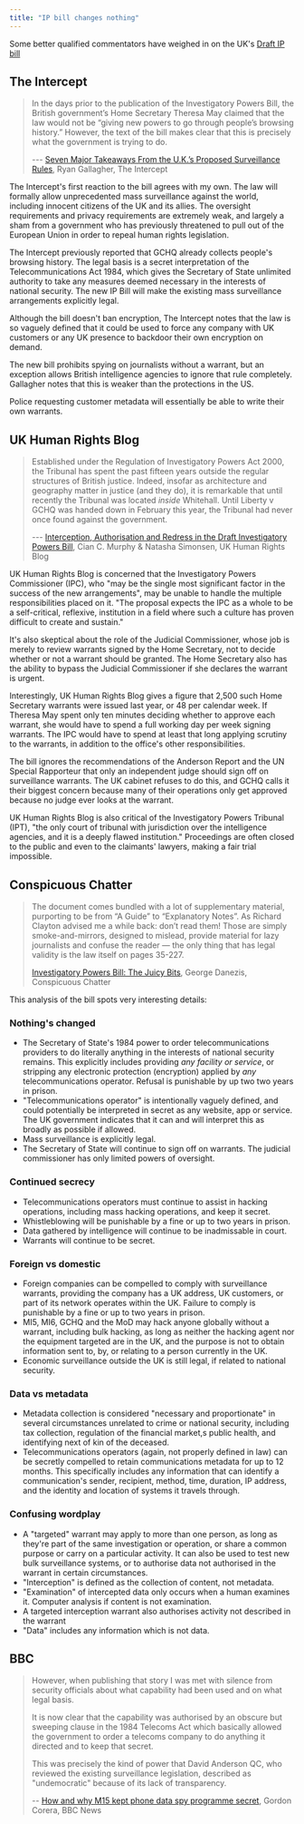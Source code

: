 ```yaml
---
title: "IP bill changes nothing"
---
```


Some better qualified commentators have weighed in on the UK's [Draft IP
bill](https://orbitalflower.github.io/20151104-draft-ip-bill-fake-judicial-oversight.html)

## The Intercept

> In the days prior to the publication of the Investigatory Powers Bill, the
> British government’s Home Secretary Theresa May claimed that the law would not
> be “giving new powers to go through people’s browsing history.” However, the
> text of the bill makes clear that this is precisely what the government is
> trying to do.
>
> --- [Seven Major Takeaways From the U.K.’s Proposed Surveillance Rules](https://theintercept.com/2015/11/05/seven-major-takeaways-from-the-u-k-s-proposed-surveillance-rules/), Ryan Gallagher, The Intercept

The Intercept's first reaction to the bill agrees with my own. The law will
formally allow unprecedented mass surveillance against the world, including
innocent citizens of the UK and its allies. The oversight requirements and
privacy requirements are extremely weak, and largely a sham from a government
who has previously threatened to pull out of the European Union in order to
repeal human rights legislation.

The Intercept previously reported that GCHQ already collects people's browsing
history. The legal basis is a secret interpretation of the Telecommunications
Act 1984, which gives the Secretary of State unlimited authority to take any
measures deemed necessary in the interests of national security. The new IP Bill
will make the existing mass surveillance arrangements explicitly legal.

Although the bill doesn't ban encryption, The Intercept notes that the law is so
vaguely defined that it could be used to force any company with UK customers or
any UK presence to backdoor their own encryption on demand.

The new bill prohibits spying on journalists without a warrant, but an exception
allows British intelligence agencies to ignore that rule completely. Gallagher
notes that this is weaker than the protections in the US.

Police requesting customer metadata will essentially be able to write their own
warrants.

## UK Human Rights Blog

> Established under the Regulation of Investigatory Powers Act 2000, the
> Tribunal has spent the past fifteen years outside the regular structures of
> British justice. Indeed, insofar as architecture and geography matter in
> justice (and they do), it is remarkable that until recently the Tribunal was
> located _inside_ Whitehall. Until Liberty v GCHQ was handed down in February
> this year, the Tribunal had never once found against the government.
>
> --- [Interception, Authorisation and Redress in the Draft Investigatory Powers Bill](http://ukhumanrightsblog.com/2015/11/05/interception-authorisation-and-redress-in-the-draft-investigatory-powers-bill/), Cian C. Murphy & Natasha Simonsen, UK Human Rights Blog

UK Human Rights Blog is concerned that the Investigatory Powers Commissioner
(IPC), who "may be the single most significant factor in the success of the new
arrangements", may be unable to handle the multiple responsibilities placed on
it. "The proposal expects the IPC as a whole to be a self-critical, reflexive,
institution in a field where such a culture has proven difficult to create and
sustain."

It's also skeptical about the role of the Judicial Commissioner, whose job is
merely to review warrants signed by the Home Secretary, not to decide whether or
not a warrant should be granted. The Home Secretary also has the ability to
bypass the Judicial Commissioner if she declares the warrant is urgent.

Interestingly, UK Human Rights Blog gives a figure that 2,500 such Home
Secretary warrants were issued last year, or 48 per calendar week. If Theresa
May spent only ten minutes deciding whether to approve each warrant, she would
have to spend a full working day per week signing warrants. The IPC would have
to spend at least that long applying scrutiny to the warrants, in addition to
the office's other responsibilities.

The bill ignores the recommendations of the Anderson Report and the UN Special
Rapporteur that only an independent judge should sign off on surveillance
warrants. The UK cabinet refuses to do this, and GCHQ calls it their biggest
concern because many of their operations only get approved because no judge ever
looks at the warrant.

UK Human Rights Blog is also critical of the Investigatory Powers Tribunal
(IPT), "the only court of tribunal with jurisdiction over the intelligence
agencies, and it is a deeply flawed institution." Proceedings are often closed
to the public and even to the claimants' lawyers, making a fair trial
impossible.

## Conspicuous Chatter

> The document comes bundled with a lot of supplementary material, purporting to
> be from “A Guide” to “Explanatory Notes”. As Richard Clayton advised me a
> while back: don’t read them! Those are simply smoke-and-mirrors, designed to
> mislead, provide material for lazy journalists and confuse the reader — the
> only thing that has legal validity is the law itself on pages 35-227.
>
> [Investigatory Powers Bill: The Juicy Bits](https://conspicuouschatter.wordpress.com/2015/11/04/investigatory-powers-bill-the-juicy-bits/), George Danezis, Conspicuous Chatter

This analysis of the bill spots very interesting details:

### Nothing's changed

* The Secretary of State's 1984 power to order telecommunications providers to
do literally anything in the interests of national security remains. This
explicitly includes providing _any facility or service_, or stripping any
electronic protection (encryption) applied by _any_ telecommunications operator.
Refusal is punishable by up two two years in prison.
* "Telecommunications operator" is intentionally vaguely defined, and could
potentially be interpreted in secret as any website, app or service. The UK
government indicates that it can and will interpret this as broadly as
possible if allowed.
* Mass surveillance is explicitly legal.
* The Secretary of State will continue to sign off on warrants. The judicial
commissioner has only limited powers of oversight.

### Continued secrecy

* Telecommunications operators must continue to assist in hacking operations,
including mass hacking operations, and keep it secret.
* Whistleblowing will be punishable by a fine or up to two years in prison.
* Data gathered by intelligence will continue to be inadmissable in court.
* Warrants will continue to be secret.

### Foreign vs domestic

* Foreign companies can be compelled to comply with surveillance warrants,
providing the company has a UK address, UK customers, or part of its network
operates within the UK. Failure to comply is punishable by a fine or up to two
years in prison.
* MI5, MI6, GCHQ and the MoD may hack anyone globally without a warrant,
including bulk hacking, as long as neither the hacking agent nor the equipment
targeted are in the UK, and the purpose is not to obtain information sent to,
by, or relating to a person currently in the UK.
* Economic surveillance outside the UK is still legal, if related to national
security.

### Data vs metadata

* Metadata collection is considered "necessary and proportionate" in several
circumstances unrelated to crime or national security, including tax collection,
regulation of the financial market,s public health, and identifying next of kin
of the deceased.
* Telecommunications operators (again, not properly defined in law) can be
secretly compelled to retain communications metadata for up to 12 months. This
specifically includes any information that can identify a communication's
sender, recipient, method, time, duration, IP address, and the identity and
location of systems it travels through.

### Confusing wordplay

* A "targeted" warrant may apply to more than one person, as long as they're part
of the same investigation or operation, or share a common purpose or carry on a
particular activity. It can also be used to test new bulk surveillance systems,
or to authorise data not authorised in the warrant in certain circumstances.
* "Interception" is defined as the collection of content, not metadata.
* "Examination" of intercepted data only occurs when a human examines it.
Computer analysis if content is not examination.
* A targeted interception warrant also authorises activity not described in the
warrant
* "Data" includes any information which is not data.

## BBC

> However, when publishing that story I was met with silence from security
> officials about what capability had been used and on what legal basis.
>
> It is now clear that the capability was authorised by an obscure but sweeping
> clause in the 1984 Telecoms Act which basically allowed the government to
> order a telecoms company to do anything it directed and to keep that secret.
>
> This was precisely the kind of power that David Anderson QC, who reviewed the
> existing surveillance legislation, described as "undemocratic" because of its
> lack of transparency.
>
> -- [How and why M15 kept phone data spy programme secret](http://www.bbc.co.uk/news/uk-politics-34731735), Gordon Corera, BBC News
